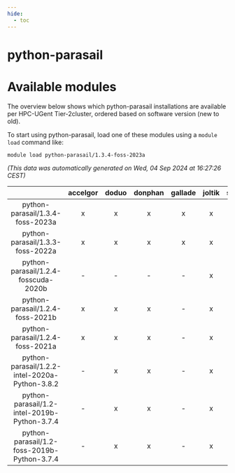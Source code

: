 ```yaml
---
hide:
  - toc
---
```


python-parasail
===============

# Available modules


The overview below shows which python-parasail installations are available per HPC-UGent Tier-2cluster, ordered based on software version (new to old).

To start using python-parasail, load one of these modules using a `module load` command like:

```shell
module load python-parasail/1.3.4-foss-2023a
```

*(This data was automatically generated on Wed, 04 Sep 2024 at 16:27:26 CEST)*  

| |accelgor|doduo|donphan|gallade|joltik|shinx|skitty|
| :---: | :---: | :---: | :---: | :---: | :---: | :---: | :---: |
|python-parasail/1.3.4-foss-2023a|x|x|x|x|x|x|x|
|python-parasail/1.3.3-foss-2022a|x|x|x|x|x|-|x|
|python-parasail/1.2.4-fosscuda-2020b|-|-|-|-|x|-|-|
|python-parasail/1.2.4-foss-2021b|x|x|x|-|x|-|x|
|python-parasail/1.2.4-foss-2021a|x|x|x|-|x|-|x|
|python-parasail/1.2.2-intel-2020a-Python-3.8.2|-|x|x|-|x|-|x|
|python-parasail/1.2-intel-2019b-Python-3.7.4|-|x|x|-|x|-|x|
|python-parasail/1.2-foss-2019b-Python-3.7.4|-|x|x|-|x|-|x|
